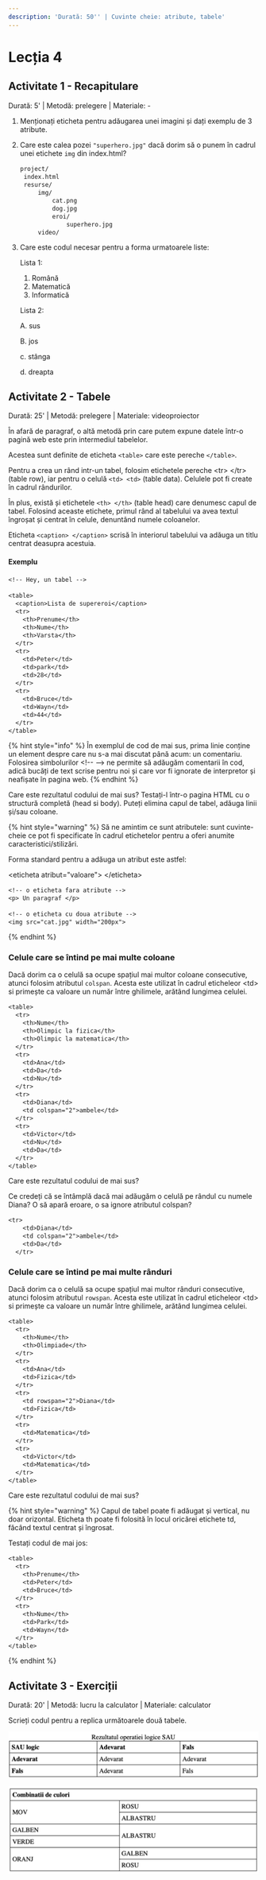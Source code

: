 ```yaml
---
description: 'Durată: 50'' | Cuvinte cheie: atribute, tabele'
---
```


# Lecția 4

## Activitate 1 - Recapitulare

Durată: 5' \| Metodă: prelegere \| Materiale: -

1. Menționați eticheta pentru adăugarea unei imagini și dați exemplu de 3 atribute.
2. Care este calea pozei `"superhero.jpg"` dacă dorim să o punem în cadrul unei etichete `img` din index.html?

   ```markup
   project/
   	index.html 
   	resurse/
   		img/
   			cat.png
   			dog.jpg
   			eroi/
   				superhero.jpg
   		video/
   ```

3. Care este codul necesar pentru a forma urmatoarele liste:

   Lista 1:

   1. Română
   2. Matematică
   3. Informatică



   Lista 2:

   A. sus

   B. jos

   c. stânga

   d. dreapta

## Activitate 2 - Tabele

Durată: 25' \| Metodă: prelegere \| Materiale: videoproiector

În afară de paragraf, o altă metodă prin care putem expune datele într-o pagină web este prin intermediul tabelelor.

Acestea sunt definite de eticheta `<table>` care este pereche `</table>`.

Pentru a crea un rând intr-un tabel, folosim etichetele pereche &lt;tr&gt; &lt;/tr&gt; \(table row\), iar pentru o celulă `<td> <td>` \(table data\). Celulele pot fi create în cadrul rândurilor.

În plus, există și etichetele `<th> </th>` \(table head\) care denumesc capul de tabel. Folosind aceaste etichete, primul rând al tabelului va avea textul îngroșat și centrat în celule, denuntând numele coloanelor.

Eticheta `<caption> </caption>` scrisă în interiorul tabelului va adăuga un titlu centrat deasupra acestuia.

#### Exemplu

```markup
<!-- Hey, un tabel -->

<table>
  <caption>Lista de supereroi</caption>
  <tr>
    <th>Prenume</th>
    <th>Nume</th> 
    <th>Varsta</th>
  </tr>
  <tr>
    <td>Peter</td>
    <td>park</td> 
    <td>28</td>
  </tr>
  <tr>
    <td>Bruce</td>
    <td>Wayn</td> 
    <td>44</td>
  </tr>
</table>
```

{% hint style="info" %}
În exemplul de cod de mai sus, prima linie conține un element despre care nu s-a mai discutat până acum: un comentariu. Folosirea simbolurilor &lt;!-- --&gt; ne permite să adăugăm comentarii în cod, adică bucăți de text scrise pentru noi și care vor fi ignorate de interpretor și neafișate în pagina web.
{% endhint %}

Care este rezultatul codului de mai sus? Testați-l într-o pagina HTML cu o structură completă \(head si body\). Puteți elimina capul de tabel, adăuga linii și/sau coloane.

{% hint style="warning" %}
Să ne amintim ce sunt atributele: sunt cuvinte-cheie ce pot fi specificate în cadrul etichetelor pentru a oferi anumite caracteristici/stilizări. 

Forma standard pentru a adăuga un atribut este astfel:

&lt;eticheta atribut="valoare"&gt; &lt;/eticheta&gt;

```markup
<!-- o eticheta fara atribute -->
<p> Un paragraf </p>

<!-- o eticheta cu doua atribute -->
<img src="cat.jpg" width="200px">
```
{% endhint %}

### Celule care se întind pe mai multe coloane

Dacă dorim ca o celulă sa ocupe spațiul mai multor coloane consecutive, atunci folosim atributul `colspan`. Acesta este utilizat în cadrul eticheleor &lt;td&gt; si primește ca valoare un număr între ghilimele, arătând lungimea celulei.

```markup
<table>
  <tr>
    <th>Nume</th>
    <th>Olimpic la fizica</th>
    <th>Olimpic la matematica</th>
  </tr>
  <tr>
    <td>Ana</td>
    <td>Da</td>
    <td>Nu</td>
  </tr>
  <tr>
    <td>Diana</td>
    <td colspan="2">ambele</td>
  </tr>
  <tr>
    <td>Victor</td>
    <td>Nu</td>
    <td>Da</td>
  </tr>
</table>
```

Care este rezultatul codului de mai sus? 

Ce credeți că se întâmplă dacă mai adăugăm o celulă pe rândul cu numele Diana? O să apară eroare, o sa ignore atributul colspan?

```markup
<tr>
    <td>Diana</td>
    <td colspan="2">ambele</td>
    <td>Da</td>
  </tr>
```

### Celule care se întind pe mai multe rânduri

Dacă dorim ca o celulă sa ocupe spațiul mai multor rânduri consecutive, atunci folosim atributul `rowspan`. Acesta este utilizat în cadrul eticheleor &lt;td&gt; si primește ca valoare un număr între ghilimele, arătând lungimea celulei.

```markup
<table>
  <tr>
    <th>Nume</th>
    <th>Olimpiade</th>
  </tr>
  <tr>
  	<td>Ana</td>
    <td>Fizica</td>
  </tr>
  <tr>
    <td rowspan="2">Diana</td>
    <td>Fizica</td>
  </tr>
  <tr>
    <td>Matematica</td>
  </tr>
  <tr>
  	<td>Victor</td>
    <td>Matematica</td>
  </tr>
</table>
```

Care este rezultatul codului de mai sus?

{% hint style="warning" %}
Capul de tabel poate fi adăugat și vertical, nu doar orizontal. Eticheta th poate fi folosită în locul oricărei etichete td, făcând textul centrat și îngrosat.

Testați codul de mai jos:

```markup
<table>
  <tr>
    <th>Prenume</th>
    <td>Peter</td>
    <td>Bruce</td>
  </tr>
  <tr>
    <th>Nume</th>
    <td>Park</td>
    <td>Wayn</td>
  </tr>
</table>
```
{% endhint %}

## Activitate 3 - Exerciții

Durată: 20' \| Metodă: lucru la calculator \| Materiale: calculator

Scrieți codul pentru a replica următoarele două tabele.

![Tabel 1](../.gitbook/assets/screenshot-2020-02-02-at-21.26.54.png)

![Tabel 2](../.gitbook/assets/screenshot-2020-02-02-at-21.55.09.png)









